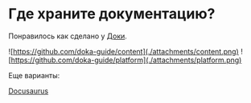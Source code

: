 # Где храните документацию?
Понравилось как сделано у [Доки](https://doka.guide/).

![https://github.com/doka-guide/content](./attachments/content.png)
![https://github.com/doka-guide/platform](./attachments/platform.png)

Еще варианты:

[Docusaurus](https://docusaurus.io)